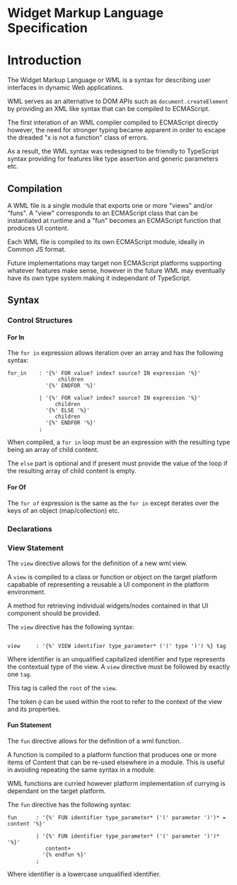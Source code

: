 
Widget Markup Language Specification
====================================

# Introduction

The Widget Markup Language or WML is a syntax for describing
user interfaces in dynamic Web applications.

WML serves as an alternative to DOM APIs such as `document.createElement`
by providing an XML like syntax that can be compiled to ECMAScript.

The first interation of an WML compiler compiled to ECMAScript directly however,
the need for stronger typing became apparent in order to escape the dreaded
"x is not a function" class of errors.

As a result, the WML syntax was redesigned to be friendly to TypeScript syntax
providing for features like type assertion and generic parameters etc.

## Compilation

A WML file is a single module that exports one or more "views" and/or "funs".
A "view" corresponds to an ECMAScript class that can be instantiated at runtime
and a "fun" becomes an ECMAScript function that produces UI content.

Each WML file is compiled to its own ECMAScript module, ideally in Common JS
format. 

Future implementations may target non ECMAScript platforms supporting whatever
features make sense, however in the future WML may eventually have its own
type system making it independant of TypeScript.

## Syntax

### Control Structures

#### For In

The `for in` expression allows iteration over an array and has the 
following syntax:

```ebnf
for_in    : '{%' FOR value? index? source? IN expression '%}'
                children 
            '{%' ENDFOR '%}'

          | '{%' FOR value? index? source? IN expression '%}'
               children 
            '{%' ELSE '%}' 
               children 
            '{%' ENDFOR '%}'
          ;
```

When compiled, a `for in` loop must be an expression with the resulting
type being an array of child content.

The `else` part is optional and if present must provide the value of the loop
if the resulting array of child content is empty.

#### For Of

The `for of` expression is the same as the `for in` except iterates over
the keys of an object (map/collection) etc.

### Declarations

### View Statement

The `view` directive allows for the definition of a new wml view.

A `view` is compiled to a class or function or object on the target platform
capabable of representing a reusable a UI component in the platform environment.

A method for retrieving individual widgets/nodes contained in that UI component
should be provided.

The `view` directive has the following syntax:

```ebnf

view     : '{%' VIEW identifier type_parameter* ('(' type ')') %} tag

```

Where identifier is an unqualified capitalized identifier and type represents
the contextual type of the view. A `view` directive must be followed by
exactly one `tag`.

This tag is called the `root` of the `view`.

The token `@` can be used within the root to refer to the context of the view
and its properties.

#### Fun Statement

The `fun` directive allows for the definition of a wml function.

A function is compiled to a platform function that 
produces one or more items of Content that can be re-used elsewhere
in a module. This is useful in avoiding repeating the same syntax in a module.

WML functions are curried however platform implementation of currying is
dependant on the target platform.

The `fun` directive has the following syntax:

```ebnf
fun      : '{%' FUN identifier type_parameter* ('(' parameter ')')* = content '%}'

         | '{%' FUN identifier type_parameter* ('(' parameter ')')*  '%}'
            content+
           '{% endfun %}'
         ;
```

Where identifier is a lowercase unqualified identifier.

